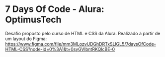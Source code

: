 # 7 Days Of Code - Alura: OptimusTech

Desafio proposto pelo curso de HTML e CSS da Alura. Realizado a partir de um layout do Figma:
https://www.figma.com/file/mm3MLozvUDGhDRTxSLlGL5/7daysOfCode-HTML-CSS?node-id=0%3A1&t=0syGVIbntRKQIcBE-0

